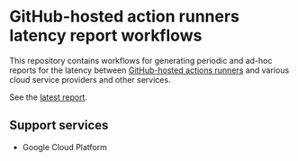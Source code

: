 # GitHub-hosted action runners latency report workflows

This repository contains workflows for generating periodic and ad-hoc reports for
the latency between [GitHub-hosted actions runners](https://docs.github.com/en/actions/using-github-hosted-runners/using-github-hosted-runners)
and various cloud service providers and other services.

See the [latest report](https://github.com/joaopenteado/github-runners-latency/actions/workflows/reports.yaml).

## Support services

- Google Cloud Platform

